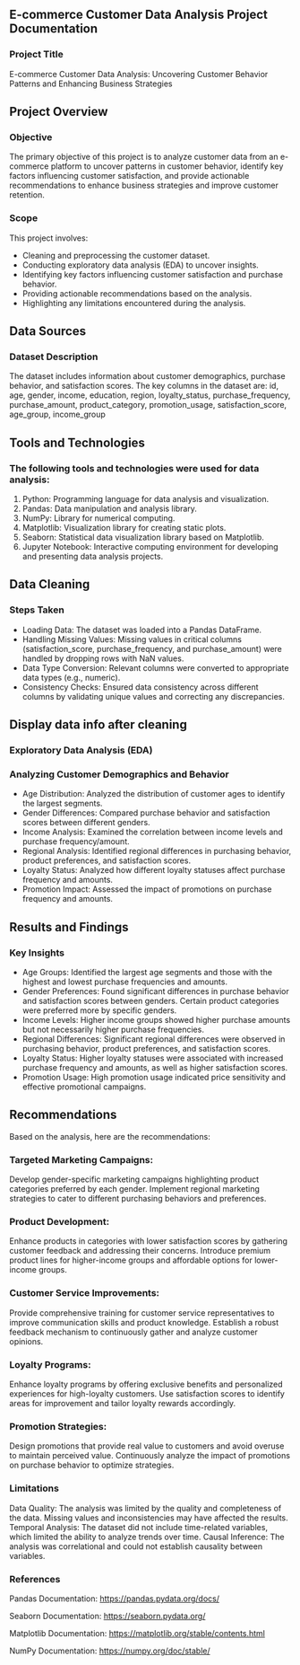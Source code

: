## E-commerce Customer Data Analysis Project Documentation
### Project Title
E-commerce Customer Data Analysis: Uncovering Customer Behavior Patterns and Enhancing Business Strategies

## Project Overview
### Objective
The primary objective of this project is to analyze customer data from an e-commerce platform to uncover patterns in customer behavior, identify key factors influencing customer satisfaction, and provide actionable recommendations to enhance business strategies and improve customer retention.

### Scope
This project involves:

- Cleaning and preprocessing the customer dataset.
- Conducting exploratory data analysis (EDA) to uncover insights.
- Identifying key factors influencing customer satisfaction and purchase behavior.
- Providing actionable recommendations based on the analysis.
- Highlighting any limitations encountered during the analysis.

## Data Sources
### Dataset Description
The dataset includes information about customer demographics, purchase behavior, and satisfaction scores. The key columns in the dataset are:
id,
age,
gender,
income,
education,
region,
loyalty_status,
purchase_frequency,
purchase_amount,
product_category,
promotion_usage,
satisfaction_score,
age_group,
income_group

## Tools and Technologies
### The following tools and technologies were used for data analysis:
1. Python: Programming language for data analysis and visualization.
2. Pandas: Data manipulation and analysis library.
3. NumPy: Library for numerical computing.
4. Matplotlib: Visualization library for creating static plots.
5. Seaborn: Statistical data visualization library based on Matplotlib.
6. Jupyter Notebook: Interactive computing environment for developing and presenting data analysis projects.

## Data Cleaning
### Steps Taken
- Loading Data: The dataset was loaded into a Pandas DataFrame.
- Handling Missing Values: Missing values in critical columns (satisfaction_score, purchase_frequency, and purchase_amount) were handled by dropping rows with NaN values.
- Data Type Conversion: Relevant columns were converted to appropriate data types (e.g., numeric).
- Consistency Checks: Ensured data consistency across different columns by validating unique values and correcting any discrepancies.

## Display data info after cleaning
### Exploratory Data Analysis (EDA)
### Analyzing Customer Demographics and Behavior
- Age Distribution: Analyzed the distribution of customer ages to identify the largest segments.
- Gender Differences: Compared purchase behavior and satisfaction scores between different genders.
- Income Analysis: Examined the correlation between income levels and purchase frequency/amount.
- Regional Analysis: Identified regional differences in purchasing behavior, product preferences, and satisfaction scores.
- Loyalty Status: Analyzed how different loyalty statuses affect purchase frequency and amounts.
- Promotion Impact: Assessed the impact of promotions on purchase frequency and amounts.

## Results and Findings
### Key Insights
- Age Groups: Identified the largest age segments and those with the highest and lowest purchase frequencies and amounts.
- Gender Preferences: Found significant differences in purchase behavior and satisfaction scores between genders. Certain product categories were preferred more by specific genders.
- Income Levels: Higher income groups showed higher purchase amounts but not necessarily higher purchase frequencies.
- Regional Differences: Significant regional differences were observed in purchasing behavior, product preferences, and satisfaction scores.
- Loyalty Status: Higher loyalty statuses were associated with increased purchase frequency and amounts, as well as higher satisfaction scores.
- Promotion Usage: High promotion usage indicated price sensitivity and effective promotional campaigns.

## Recommendations
Based on the analysis, here are the recommendations:

### Targeted Marketing Campaigns:
Develop gender-specific marketing campaigns highlighting product categories preferred by each gender.
Implement regional marketing strategies to cater to different purchasing behaviors and preferences.

### Product Development:
Enhance products in categories with lower satisfaction scores by gathering customer feedback and addressing their concerns.
Introduce premium product lines for higher-income groups and affordable options for lower-income groups.

### Customer Service Improvements:
Provide comprehensive training for customer service representatives to improve communication skills and product knowledge.
Establish a robust feedback mechanism to continuously gather and analyze customer opinions.

### Loyalty Programs:
Enhance loyalty programs by offering exclusive benefits and personalized experiences for high-loyalty customers.
Use satisfaction scores to identify areas for improvement and tailor loyalty rewards accordingly.

### Promotion Strategies:
Design promotions that provide real value to customers and avoid overuse to maintain perceived value.
Continuously analyze the impact of promotions on purchase behavior to optimize strategies.

### Limitations
Data Quality: The analysis was limited by the quality and completeness of the data. Missing values and inconsistencies may have affected the results.
Temporal Analysis: The dataset did not include time-related variables, which limited the ability to analyze trends over time.
Causal Inference: The analysis was correlational and could not establish causality between variables.

### References
Pandas Documentation: https://pandas.pydata.org/docs/

Seaborn Documentation: https://seaborn.pydata.org/

Matplotlib Documentation: https://matplotlib.org/stable/contents.html

NumPy Documentation: https://numpy.org/doc/stable/

